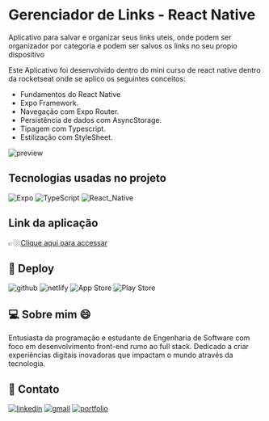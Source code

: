 # Gerenciador de Links - React Native

Aplicativo para salvar e organizar seus links uteis, onde podem ser organizador por categoria e podem ser salvos os links no seu propio dispositivo

Este Aplicativo foi desenvolvido dentro do mini curso de react native dentro da rocketseat onde se aplico os seguintes conceitos: 

 - Fundamentos do React Native
 - Expo Framework.
 - Navegação com Expo Router.
 - Persistência de dados com AsyncStorage.
 - Tipagem com Typescript.
 - Estilização com StyleSheet.


![preview](.github/cover.png)

##  Tecnologias usadas no projeto

![Expo](https://img.shields.io/badge/expo-1C1E24?style=for-the-badge&logo=expo&logoColor=#D04A37)
![TypeScript](https://img.shields.io/badge/TypeScript-007ACC?style=for-the-badge&logo=typescript&logoColor=white)
![React_Native](https://img.shields.io/badge/React_Native-20232A?style=for-the-badge&logo=react&logoColor=61DAFB)

## Link da aplicação

👉🏼[Clique aqui para accessar](https://convert-template.netlify.app/)



## 🔗 Deploy 

![github](https://img.shields.io/badge/github-000000?style=for-the-badge&logo=github&logoColor=white)
![netlify](https://img.shields.io/badge/Netlify-00C7B7?style=for-the-badge&logo=netlify&logoColor=white)
![App Store](https://img.shields.io/badge/App_Store-0D96F6?style=for-the-badge&logo=app-store&logoColor=white)
![Play Store](https://img.shields.io/badge/Google_Play-414141?style=for-the-badge&logo=google-play&logoColor=white)


## 💻 Sobre mim 😄
 Entusiasta da programação e estudante de Engenharia de Software com foco em        desenvolvimento front-end rumo ao full stack. Dedicado a criar experiências digitais inovadoras que impactam o mundo através da tecnologia.

## 🔗 Contato 

[![linkedin](https://img.shields.io/badge/linkedin-0A66C2?style=for-the-badge&logo=linkedin&logoColor=white)](https://www.linkedin.com/in/jose-martinez-352032222/)
[![gmail](https://img.shields.io/badge/Gmail-D14836?style=for-the-badge&logo=gmail&logoColor=white)](https://mailto:juniorjose1925@gmail.com)
[![portfolio](https://img.shields.io/badge/Jose.Dev-0A0A0A?style=for-the-badge&logo=MyWeb&logoColor=whit)](https://my-portfolio-jose-martinez.netlify.app/)
